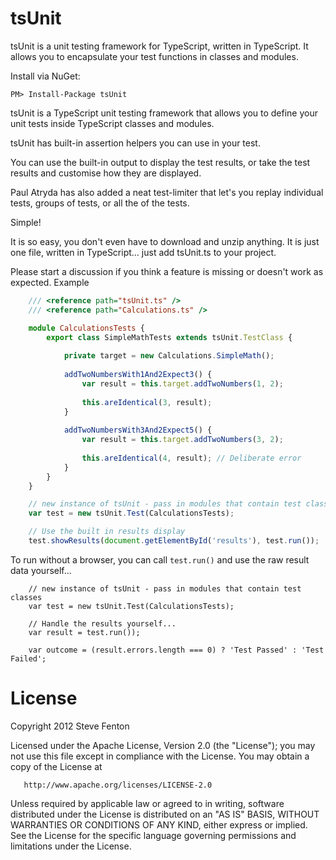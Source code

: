 tsUnit
======

tsUnit is a unit testing framework for TypeScript, written in TypeScript. It allows you to encapsulate your test functions in classes and modules.

Install via NuGet:

```PM> Install-Package tsUnit ```

tsUnit is a TypeScript unit testing framework that allows you to define your unit tests inside TypeScript classes and modules.

tsUnit has built-in assertion helpers you can use in your test.

You can use the built-in output to display the test results, or take the test results and customise how they are displayed.

Paul Atryda has also added a neat test-limiter that let's you replay individual tests, groups of tests, or all the of the tests.

Simple!

It is so easy, you don't even have to download and unzip anything. It is just one file, written in TypeScript... just add tsUnit.ts to your project.

Please start a discussion if you think a feature is missing or doesn't work as expected.
Example

```TypeScript
    /// <reference path="tsUnit.ts" />
    /// <reference path="Calculations.ts" />

    module CalculationsTests {
        export class SimpleMathTests extends tsUnit.TestClass {
    
            private target = new Calculations.SimpleMath();
    
            addTwoNumbersWith1And2Expect3() {
                var result = this.target.addTwoNumbers(1, 2);
    
                this.areIdentical(3, result);
            }
    
            addTwoNumbersWith3And2Expect5() {
                var result = this.target.addTwoNumbers(3, 2);
    
                this.areIdentical(4, result); // Deliberate error
            }
        }
    }

    // new instance of tsUnit - pass in modules that contain test classes
    var test = new tsUnit.Test(CalculationsTests);

    // Use the built in results display
    test.showResults(document.getElementById('results'), test.run());
```

To run without a browser, you can call ```test.run()``` and use the raw result data yourself...

```
    // new instance of tsUnit - pass in modules that contain test classes
    var test = new tsUnit.Test(CalculationsTests);

    // Handle the results yourself...
    var result = test.run());
    
    var outcome = (result.errors.length === 0) ? 'Test Passed' : 'Test Failed';
```

License
=======

   Copyright 2012 Steve Fenton

   Licensed under the Apache License, Version 2.0 (the "License");
   you may not use this file except in compliance with the License.
   You may obtain a copy of the License at

       http://www.apache.org/licenses/LICENSE-2.0

   Unless required by applicable law or agreed to in writing, software
   distributed under the License is distributed on an "AS IS" BASIS,
   WITHOUT WARRANTIES OR CONDITIONS OF ANY KIND, either express or implied.
   See the License for the specific language governing permissions and
   limitations under the License.
